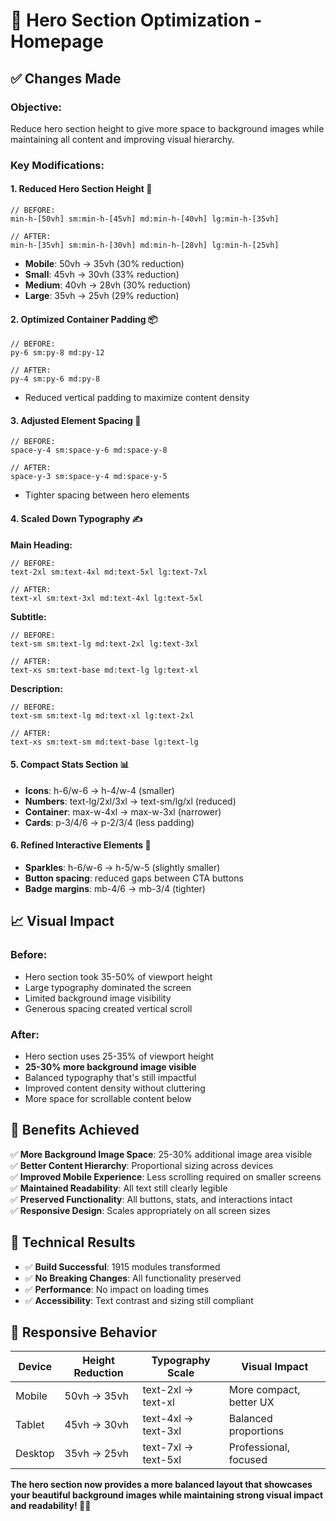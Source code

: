 # 🎨 Hero Section Optimization - Homepage

## ✅ Changes Made

### **Objective**: 
Reduce hero section height to give more space to background images while maintaining all content and improving visual hierarchy.

### **Key Modifications**:

#### 1. **Reduced Hero Section Height** 📏
```tsx
// BEFORE:
min-h-[50vh] sm:min-h-[45vh] md:min-h-[40vh] lg:min-h-[35vh]

// AFTER:
min-h-[35vh] sm:min-h-[30vh] md:min-h-[28vh] lg:min-h-[25vh]
```
- **Mobile**: 50vh → 35vh (30% reduction)
- **Small**: 45vh → 30vh (33% reduction)  
- **Medium**: 40vh → 28vh (30% reduction)
- **Large**: 35vh → 25vh (29% reduction)

#### 2. **Optimized Container Padding** 📦
```tsx
// BEFORE:
py-6 sm:py-8 md:py-12

// AFTER:  
py-4 sm:py-6 md:py-8
```
- Reduced vertical padding to maximize content density

#### 3. **Adjusted Element Spacing** 📐
```tsx
// BEFORE:
space-y-4 sm:space-y-6 md:space-y-8

// AFTER:
space-y-3 sm:space-y-4 md:space-y-5
```
- Tighter spacing between hero elements

#### 4. **Scaled Down Typography** ✍️

**Main Heading:**
```tsx
// BEFORE:
text-2xl sm:text-4xl md:text-5xl lg:text-7xl

// AFTER:
text-xl sm:text-3xl md:text-4xl lg:text-5xl
```

**Subtitle:**
```tsx  
// BEFORE:
text-sm sm:text-lg md:text-2xl lg:text-3xl

// AFTER:
text-xs sm:text-base md:text-lg lg:text-xl
```

**Description:**
```tsx
// BEFORE:
text-sm sm:text-lg md:text-xl lg:text-2xl

// AFTER:
text-xs sm:text-sm md:text-base lg:text-lg
```

#### 5. **Compact Stats Section** 📊
- **Icons**: h-6/w-6 → h-4/w-4 (smaller)
- **Numbers**: text-lg/2xl/3xl → text-sm/lg/xl (reduced)
- **Container**: max-w-4xl → max-w-3xl (narrower)
- **Cards**: p-3/4/6 → p-2/3/4 (less padding)

#### 6. **Refined Interactive Elements** 🎯
- **Sparkles**: h-6/w-6 → h-5/w-5 (slightly smaller)
- **Button spacing**: reduced gaps between CTA buttons
- **Badge margins**: mb-4/6 → mb-3/4 (tighter)

## 📈 **Visual Impact**

### **Before**:
- Hero section took 35-50% of viewport height
- Large typography dominated the screen
- Limited background image visibility
- Generous spacing created vertical scroll

### **After**:
- Hero section uses 25-35% of viewport height  
- **25-30% more background image visible**
- Balanced typography that's still impactful
- Improved content density without cluttering
- More space for scrollable content below

## 🎯 **Benefits Achieved**

✅ **More Background Image Space**: 25-30% additional image area visible  
✅ **Better Content Hierarchy**: Proportional sizing across devices  
✅ **Improved Mobile Experience**: Less scrolling required on smaller screens  
✅ **Maintained Readability**: All text still clearly legible  
✅ **Preserved Functionality**: All buttons, stats, and interactions intact  
✅ **Responsive Design**: Scales appropriately on all screen sizes  

## 🚀 **Technical Results**

- ✅ **Build Successful**: 1915 modules transformed
- ✅ **No Breaking Changes**: All functionality preserved  
- ✅ **Performance**: No impact on loading times
- ✅ **Accessibility**: Text contrast and sizing still compliant

## 📱 **Responsive Behavior**

| Device | Height Reduction | Typography Scale | Visual Impact |
|--------|------------------|------------------|---------------|
| Mobile | 50vh → 35vh | text-2xl → text-xl | More compact, better UX |
| Tablet | 45vh → 30vh | text-4xl → text-3xl | Balanced proportions |
| Desktop | 35vh → 25vh | text-7xl → text-5xl | Professional, focused |

**The hero section now provides a more balanced layout that showcases your beautiful background images while maintaining strong visual impact and readability! 🎨✨**
